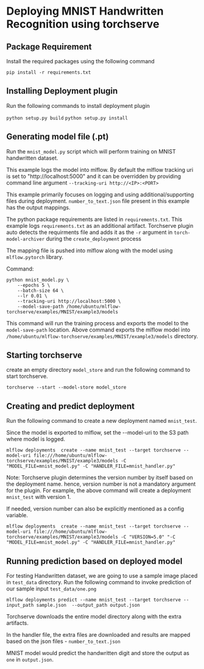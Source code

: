 # Deploying MNIST Handwritten Recognition using torchserve

## Package Requirement

Install the required packages using the following command

`pip install -r requirements.txt`

## Installing Deployment plugin

Run the following commands to install deployment plugin

`python setup.py build`
`python setup.py install`


## Generating model file (.pt)

Run the `mnist_model.py` script which will perform training on MNIST handwritten dataset. 

This example logs the model into mlflow. By default the mlflow tracking uri is set to "http://localhost:5000"
and it can be overridden by providing  command line argument `--tracking-uri http://<IP>:<PORT>`

This example primarily focuses on logging and using additional/supporting files during deployment. 
`number_to_text.json` file present in this example has the output mappings. 

The python package requirements are listed in `requirements.txt`.
This example logs `requirements.txt` as an additional artifact. Torchserve plugin auto detects the
requirments file and adds it as the `-r` argument in `torch-model-archiver` during the `create_deployment` process

The mapping file is pushed into mlflow along with the model using `mlflow.pytorch` library. 

Command: 

```
python mnist_model.py \
    --epochs 5 \
    --batch-size 64 \
    --lr 0.01 \
    --tracking-uri http://localhost:5000 \
    --model-save-path /home/ubuntu/mlflow-torchserve/examples/MNIST/example3/models
```

This command will run the training process and exports the model to the `model-save-path` location.
Above command exports the mlflow model into `/home/ubuntu/mlflow-torchserve/examples/MNIST/example3/models` directory. 

## Starting torchserve

create an empty directory `model_store` and run the following command to start torchserve.

`torchserve --start --model-store model_store`

## Creating and predict deployment

Run the following command to create a new deployment named `mnist_test`.

Since the model is exported to mlflow, set the --model-uri to the S3 path where model is logged. 

`mlflow deployments  create --name mnist_test --target torchserve --model-uri file:///home/ubuntu/mlflow-torchserve/examples/MNIST/example3/models -C "MODEL_FILE=mnist_model.py" -C "HANDLER_FILE=mnist_handler.py"`

Note: Torchserve plugin determines the version number by itself based on the deployment name. hence, version number 
is not a mandatory argument for the plugin. For example, the above command will create a deployment `mnist_test` with version 1.

If needed, version number can also be explicitly mentioned as a config variable.

`mlflow deployments  create --name mnist_test --target torchserve --model-uri file:///home/ubuntu/mlflow-torchserve/examples/MNIST/example3/models -C "VERSION=5.0" "-C "MODEL_FILE=mnist_model.py" -C "HANDLER_FILE=mnist_handler.py"`


## Running prediction based on deployed model

For testing Handwritten dataset, we are going to use a sample image placed in `test_data` directory. 
Run the following command to invoke prediction of our sample input `test_data/one.png`

`mlflow deployments predict --name mnist_test --target torchserve --input_path sample.json  --output_path output.json`

Torchserve downloads the entire model directory along with the extra artifacts. 

In the handler file, the extra files are downloaded and results are mapped based on the json files - `number_to_text.json`

MNIST model would predict the handwritten digit and store the output as `one` in `output.json`.
